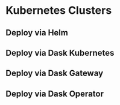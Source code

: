 # Kubernetes Clusters
## Deploy via Helm
## Deploy via Dask Kubernetes
## Deploy via Dask Gateway
## Deploy via Dask Operator
